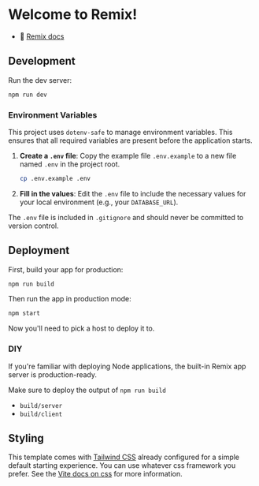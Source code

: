 # Welcome to Remix!

- 📖 [Remix docs](https://remix.run/docs)

## Development

Run the dev server:

```sh
npm run dev
```

### Environment Variables

This project uses `dotenv-safe` to manage environment variables. This ensures that all required variables are present before the application starts.

1.  **Create a `.env` file**: Copy the example file `.env.example` to a new file named `.env` in the project root.

    ```sh
    cp .env.example .env
    ```

2.  **Fill in the values**: Edit the `.env` file to include the necessary values for your local environment (e.g., your `DATABASE_URL`).

The `.env` file is included in `.gitignore` and should never be committed to version control.

## Deployment

First, build your app for production:

```sh
npm run build
```

Then run the app in production mode:

```sh
npm start
```

Now you'll need to pick a host to deploy it to.

### DIY

If you're familiar with deploying Node applications, the built-in Remix app server is production-ready.

Make sure to deploy the output of `npm run build`

- `build/server`
- `build/client`

## Styling

This template comes with [Tailwind CSS](https://tailwindcss.com/) already configured for a simple default starting experience. You can use whatever css framework you prefer. See the [Vite docs on css](https://vitejs.dev/guide/features.html#css) for more information.
